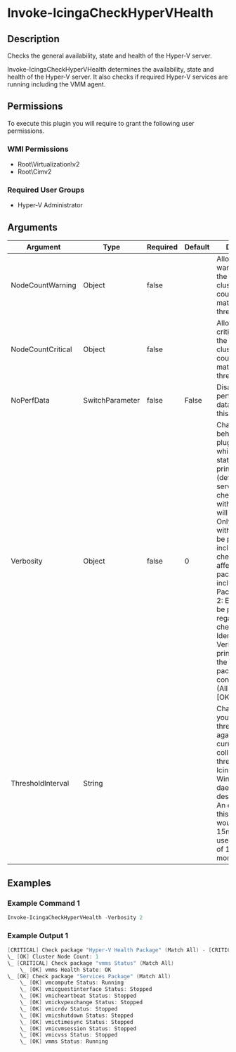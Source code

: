 # Invoke-IcingaCheckHyperVHealth

## Description

Checks the general availability, state and health of the Hyper-V server.

Invoke-IcingaCheckHyperVHealth determines the availability, state and health of the Hyper-V server.
It also checks if required Hyper-V services are running including the VMM agent.

## Permissions

To execute this plugin you will require to grant the following user permissions.

### WMI Permissions

* Root\Virtualization\v2
* Root\Cimv2

### Required User Groups

* Hyper-V Administrator

## Arguments

| Argument | Type | Required | Default | Description |
| ---      | ---  | ---      | ---     | ---         |
| NodeCountWarning | Object | false |  | Allows to throw warning in case the Hyper-V cluster node count is not matching this threshold |
| NodeCountCritical | Object | false |  | Allows to throw critical in case the Hyper-V cluster node count is not matching this threshold |
| NoPerfData | SwitchParameter | false | False | Disables the performance data output of this plugin |
| Verbosity | Object | false | 0 | Changes the behavior of the plugin output which check states are printed: 0 (default): Only service checks/packages with state not OK will be printed 1: Only services with not OK will be printed including OK checks of affected check packages including Package config 2: Everything will be printed regardless of the check state 3: Identical to Verbose 2, but prints in addition the check package configuration e.g (All must be [OK]) |
| ThresholdInterval | String |  |  | Change the value your defined threshold checks against from the current value to a collected time threshold of the Icinga for Windows daemon, as described [here](https://icinga.com/docs/icinga-for-windows/latest/doc/service/10-Register-Service-Checks/). An example for this argument would be 1m or 15m which will use the average of 1m or 15m for monitoring. |

## Examples

### Example Command 1

```powershell
Invoke-IcingaCheckHyperVHealth -Verbosity 2
```

### Example Output 1

```powershell
[CRITICAL] Check package "Hyper-V Health Package" (Match All) - [CRITICAL] vmms Communication Status
\_ [OK] Cluster Node Count: 1
\_ [CRITICAL] Check package "vmms Status" (Match All)
    \_ [OK] vmms Health State: OK
\_ [OK] Check package "Services Package" (Match All)
    \_ [OK] vmcompute Status: Running
    \_ [OK] vmicguestinterface Status: Stopped
    \_ [OK] vmicheartbeat Status: Stopped
    \_ [OK] vmickvpexchange Status: Stopped
    \_ [OK] vmicrdv Status: Stopped
    \_ [OK] vmicshutdown Status: Stopped
    \_ [OK] vmictimesync Status: Stopped
    \_ [OK] vmicvmsession Status: Stopped
    \_ [OK] vmicvss Status: Stopped
    \_ [OK] vmms Status: Running    
```


